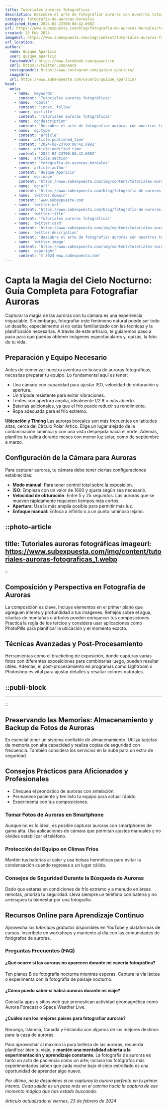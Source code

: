 ```yaml
---
title: Tutoriales auroras fotográficas
description: Descubre el arte de fotografiar auroras con nuestros tutoriales. Aprende técnicas y consejos de expertos para capturar la magia del cielo.
category: fotografia-de-auroras-boreales
published_time: 2024-02-23T00:08:42.698Z
url: https://www.subexpuesta.com/blog/fotografia-de-auroras-boreales/tutoriales-auroras-fotograficas
created: 23 Feb 2024
imageUrl: https://www.subexpuesta.com/img/content/tutoriales-auroras-fotograficas_1.webp
url_location:
author:
  name: Quique Aparicio
  user: quique_aparicio
  facebookUrl: https://www.facebook.com/qaparicio
  xUrl: https://twitter.com/eac9
  instagramUrl: https://www.instagram.com/quique_aparicio/
  imageUrl: 
  url: https://www.subexpuesta.com/usuario/quique_aparicio/
head:
  meta:
    - name: 'keywords'
      content: 'Tutoriales auroras fotográficas'
    - name: 'robots'
      content: 'index, follow'
    - name: 'og:title'
      content: 'Tutoriales auroras fotográficas'
    - name: 'og:description'
      content: 'Descubre el arte de fotografiar auroras con nuestros tutoriales. Aprende técnicas y consejos de expertos para capturar la magia del cielo.'
    - name: 'og:type'
      content: 'article'
    - name: 'article:published_time'
      content: '2024-02-23T00:08:42.698Z'
    - name: 'article:modified_time'
      content: '2024-02-23T00:08:42.698Z'
    - name: 'article:section'
      content: 'fotografia-de-auroras-boreales'
    - name: 'article:author'
      content: 'Quique Aparicio'
    - name: 'og:image'
      content: 'https://www.subexpuesta.com/img/content/tutoriales-auroras-fotograficas_1.webp'
    - name: 'og:url'
      content: 'https://www.subexpuesta.com/blog/fotografia-de-auroras-boreales/tutoriales-auroras-fotograficas'
    - name: 'twitter:domain'
      content: 'www.subexpuesta.com'
    - name: 'twitter:url'
      content: 'https://www.subexpuesta.com/blog/fotografia-de-auroras-boreales/tutoriales-auroras-fotograficas'
    - name: 'twitter:title'
      content: 'Tutoriales auroras fotográficas'
    - name: 'twitter:card'
      content: 'https://www.subexpuesta.com/img/content/tutoriales-auroras-fotograficas_1.webp'
    - name: 'twitter:description'
      content: 'Descubre el arte de fotografiar auroras con nuestros tutoriales. Aprende técnicas y consejos de expertos para capturar la magia del cielo.'
    - name: 'twitter:image'
      content: 'https://www.subexpuesta.com/img/content/tutoriales-auroras-fotograficas_1.webp'
    - name: 'copyright'
      content: '© 2024 www.subexpuesta.com'
---
```

# Capta la Magia del Cielo Nocturno: Guía Completa para Fotografiar Auroras

Capturar la magia de las auroras con tu cámara es una experiencia inigualable. Sin embargo, fotografiar este fenómeno natural puede ser todo un desafío, especialmente si no estás familiarizado con las técnicas y la planificación necesarias. A través de este artículo, te guiaremos paso a paso para que puedas obtener imágenes espectaculares y, quizás, la foto de tu vida.

## Preparación y Equipo Necesario
Antes de comenzar nuestra aventura en busca de auroras fotográficas, necesitas preparar tu equipo. Lo fundamental aquí es tener:

- Una cámara con capacidad para ajustar ISO, velocidad de obturación y apertura.
- Un trípode resistente para evitar vibraciones.
- Lentes con apertura amplia, idealmente f/2.8 o más abierto.
- Baterías adicionales, ya que el frío puede reducir su rendimiento.
- Ropa adecuada para el frío extremo.

**Ubicación y Timing**
Las auroras boreales son más frecuentes en latitudes altas, cerca del Círculo Polar Ártico. Elige un lugar alejado de la contaminación lumínica y con una vista despejada hacia el norte. Además, planifica tu salida durante meses con menor luz solar, como de septiembre a marzo.

## Configuración de la Cámara para Auroras
Para capturar auroras, tu cámara debe tener ciertas configuraciones establecidas:

- **Modo manual**: Para tener control total sobre la exposición.
- **ISO**: Empieza con un valor de 1600 y ajusta según sea necesario.
- **Velocidad de obturación**: Entre 5 y 25 segundos. Las auroras que se mueven rápidamente requieren tiempos más cortos.
- **Apertura**: Usa la más amplia posible para permitir más luz.
- **Enfoque manual**: Enfoca a infinito o a un punto luminoso lejano.


::photo-article
---
title: Tutoriales auroras fotográficas
imageurl: https://www.subexpuesta.com/img/content/tutoriales-auroras-fotograficas_1.webp
---
::


## Composición y Perspectiva en Fotografía de Auroras
La composición es clave. Incluye elementos en el primer plano que agreguen interés y profundidad a tus imágenes. Reflejos sobre el agua, siluetas de montañas o árboles pueden enriquecer tus composiciones. Practica la regla de los tercios y considera usar aplicaciones como PhotoPills para planificar la ubicación y el momento exacto.

## Técnicas Avanzadas y Post-Procesamiento
Herramientas como el bracketing de exposición, donde capturas varias fotos con diferentes exposiciones para combinarlas luego, pueden resultar útiles. Además, el post-procesamiento en programas como Lightroom o Photoshop es vital para ajustar detalles y resaltar colores naturales.


  ::publi-block
  ---
  ---
  ::
  
  
## Preservando las Memorias: Almacenamiento y Backup de Fotos de Auroras
Es esencial tener un sistema confiable de almacenamiento. Utiliza tarjetas de memoria con alta capacidad y realiza copias de seguridad con frecuencia. También considera los servicios en la nube para un extra de seguridad.

## Consejos Prácticos para Aficionados y Profesionales
- Chequea el pronóstico de auroras con antelación.
- Permanece paciente y ten listo tu equipo para actuar rápido.
- Experimenta con tus composiciones.

### Tomar Fotos de Auroras en Smartphone
Aunque no es lo ideal, es posible capturar auroras con smartphones de gama alta. Usa aplicaciones de cámara que permitan ajustes manuales y no olvides estabilizar el teléfono.

### Protección del Equipo en Climas Fríos
Mantén tus baterías al calor y usa bolsas herméticas para evitar la condensación cuando regreses a un lugar cálido.

### Consejos de Seguridad Durante la Búsqueda de Auroras
Dado que estarás en condiciones de frío extremo y a menudo en áreas remotas, prioriza tu seguridad. Lleva siempre un teléfono con batería y no arriesgues tu bienestar por una fotografía.

## Recursos Online para Aprendizaje Continuo
Aprovecha los *tutoriales gratuitos* disponibles en YouTube y plataformas de cursos. Inscríbete en workshops y mantente al día con las comunidades de fotógrafos de auroras.

### Preguntas Frecuentes (FAQ)
#### ¿Qué ocurre si las auroras no aparecen durante mi cacería fotográfica?
Ten planes B de fotografía nocturna mientras esperas. Captura la vía láctea o experimenta con la fotografía de paisaje nocturno.

#### ¿Cómo puedo saber si habrá auroras durante mi viaje?
Consulta apps y sitios web que pronostican actividad geomagnética como Aurora Forecast o Space Weather Live.

#### ¿Cuáles son los mejores países para fotografiar auroras?
Noruega, Islandia, Canadá y Finlandia son algunos de los mejores destinos para la caza de auroras.

Para aprovechar al máximo la pura belleza de las auroras, recuerda planificar bien tu viaje, y **mantén una mentalidad abierta a la experimentación y aprendizaje constante**. La fotografía de auroras es tanto un acto de paciencia como un arte; incluso los fotógrafos más experimentados saben que cada noche bajo el cielo estrellado es una oportunidad de aprender algo nuevo.

*Por último, no te desanimes si no capturas la aurora perfecta en tu primer intento. Cada salida es un paso más en el camino hacia la captura de ese momento mágico que has estado buscando.*

_Artículo actualizado el viernes, 23 de febrero de 2024_